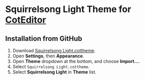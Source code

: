 # Squirrelsong Light Theme for [CotEditor](https://coteditor.com/)

## Installation from GitHub

1. Download [Squirrelsong Light.cottheme](Squirrelsong%20Light.cottheme).
2. Open **Settings**, then **Appearance**.
3. Open **Theme** dropdown at the bottom, and choose **Import...**.
4. Select `Squirrelsong Light.cottheme`.
5. Select **Squirrelsong Light** in **Theme** list.
